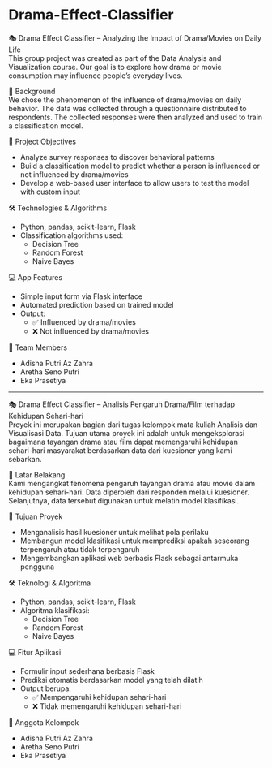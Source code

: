 
# Drama-Effect-Classifier

🎭 Drama Effect Classifier – Analyzing the Impact of Drama/Movies on Daily Life  
This group project was created as part of the Data Analysis and Visualization course. Our goal is to explore how drama or movie consumption may influence people’s everyday lives.

🧠 Background  
We chose the phenomenon of the influence of drama/movies on daily behavior. The data was collected through a questionnaire distributed to respondents. The collected responses were then analyzed and used to train a classification model.

🎯 Project Objectives  
- Analyze survey responses to discover behavioral patterns  
- Build a classification model to predict whether a person is influenced or not influenced by drama/movies  
- Develop a web-based user interface to allow users to test the model with custom input

🛠️ Technologies & Algorithms  
- Python, pandas, scikit-learn, Flask  
- Classification algorithms used:  
  - Decision Tree  
  - Random Forest  
  - Naive Bayes

💻 App Features  
- Simple input form via Flask interface  
- Automated prediction based on trained model  
- Output:  
  - ✅ Influenced by drama/movies  
  - ❌ Not influenced by drama/movies

👥 Team Members  
- Adisha Putri Az Zahra  
- Aretha Seno Putri  
- Eka Prasetiya  

---

🎭 Drama Effect Classifier – Analisis Pengaruh Drama/Film terhadap Kehidupan Sehari-hari  
Proyek ini merupakan bagian dari tugas kelompok mata kuliah Analisis dan Visualisasi Data. Tujuan utama proyek ini adalah untuk mengeksplorasi bagaimana tayangan drama atau film dapat memengaruhi kehidupan sehari-hari masyarakat berdasarkan data dari kuesioner yang kami sebarkan.

🧠 Latar Belakang  
Kami mengangkat fenomena pengaruh tayangan drama atau movie dalam kehidupan sehari-hari. Data diperoleh dari responden melalui kuesioner. Selanjutnya, data tersebut digunakan untuk melatih model klasifikasi.

🎯 Tujuan Proyek  
- Menganalisis hasil kuesioner untuk melihat pola perilaku  
- Membangun model klasifikasi untuk memprediksi apakah seseorang terpengaruh atau tidak terpengaruh  
- Mengembangkan aplikasi web berbasis Flask sebagai antarmuka pengguna

🛠️ Teknologi & Algoritma  
- Python, pandas, scikit-learn, Flask  
- Algoritma klasifikasi:  
  - Decision Tree  
  - Random Forest  
  - Naive Bayes

💻 Fitur Aplikasi  
- Formulir input sederhana berbasis Flask  
- Prediksi otomatis berdasarkan model yang telah dilatih  
- Output berupa:  
  - ✅ Mempengaruhi kehidupan sehari-hari  
  - ❌ Tidak memengaruhi kehidupan sehari-hari

👥 Anggota Kelompok  
- Adisha Putri Az Zahra  
- Aretha Seno Putri  
- Eka Prasetiya  
